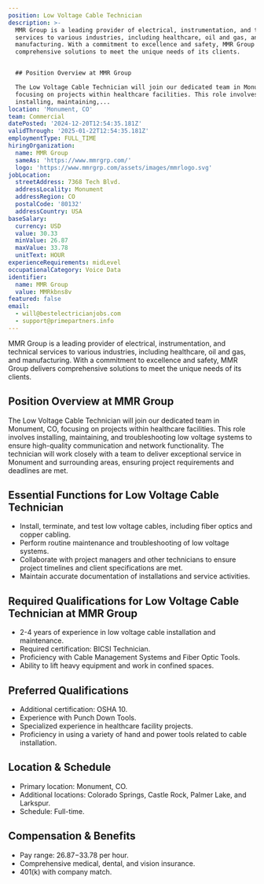 ```yaml
---
position: Low Voltage Cable Technician
description: >-
  MMR Group is a leading provider of electrical, instrumentation, and technical
  services to various industries, including healthcare, oil and gas, and
  manufacturing. With a commitment to excellence and safety, MMR Group delivers
  comprehensive solutions to meet the unique needs of its clients.


  ## Position Overview at MMR Group

  The Low Voltage Cable Technician will join our dedicated team in Monument, CO,
  focusing on projects within healthcare facilities. This role involves
  installing, maintaining,...
location: 'Monument, CO'
team: Commercial
datePosted: '2024-12-20T12:54:35.181Z'
validThrough: '2025-01-22T12:54:35.181Z'
employmentType: FULL_TIME
hiringOrganization:
  name: MMR Group
  sameAs: 'https://www.mmrgrp.com/'
  logo: 'https://www.mmrgrp.com/assets/images/mmrlogo.svg'
jobLocation:
  streetAddress: 7368 Tech Blvd.
  addressLocality: Monument
  addressRegion: CO
  postalCode: '80132'
  addressCountry: USA
baseSalary:
  currency: USD
  value: 30.33
  minValue: 26.87
  maxValue: 33.78
  unitText: HOUR
experienceRequirements: midLevel
occupationalCategory: Voice Data
identifier:
  name: MMR Group
  value: MMRkbns8v
featured: false
email:
  - will@bestelectricianjobs.com
  - support@primepartners.info
---
```




MMR Group is a leading provider of electrical, instrumentation, and technical services to various industries, including healthcare, oil and gas, and manufacturing. With a commitment to excellence and safety, MMR Group delivers comprehensive solutions to meet the unique needs of its clients.

## Position Overview at MMR Group
The Low Voltage Cable Technician will join our dedicated team in Monument, CO, focusing on projects within healthcare facilities. This role involves installing, maintaining, and troubleshooting low voltage systems to ensure high-quality communication and network functionality. The technician will work closely with a team to deliver exceptional service in Monument and surrounding areas, ensuring project requirements and deadlines are met.

## Essential Functions for Low Voltage Cable Technician
- Install, terminate, and test low voltage cables, including fiber optics and copper cabling.
- Perform routine maintenance and troubleshooting of low voltage systems.
- Collaborate with project managers and other technicians to ensure project timelines and client specifications are met.
- Maintain accurate documentation of installations and service activities.

## Required Qualifications for Low Voltage Cable Technician at MMR Group
- 2-4 years of experience in low voltage cable installation and maintenance.
- Required certification: BICSI Technician.
- Proficiency with Cable Management Systems and Fiber Optic Tools.
- Ability to lift heavy equipment and work in confined spaces.

## Preferred Qualifications
- Additional certification: OSHA 10.
- Experience with Punch Down Tools.
- Specialized experience in healthcare facility projects.
- Proficiency in using a variety of hand and power tools related to cable installation.

## Location & Schedule
- Primary location: Monument, CO.
- Additional locations: Colorado Springs, Castle Rock, Palmer Lake, and Larkspur.
- Schedule: Full-time.

## Compensation & Benefits
- Pay range: $26.87-$33.78 per hour.
- Comprehensive medical, dental, and vision insurance.
- 401(k) with company match.